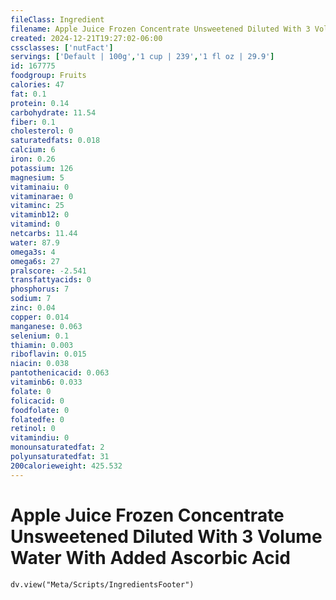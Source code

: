 ```yaml
---
fileClass: Ingredient
filename: Apple Juice Frozen Concentrate Unsweetened Diluted With 3 Volume Water With Added Ascorbic Acid
created: 2024-12-21T19:27:02-06:00
cssclasses: ['nutFact']
servings: ['Default | 100g','1 cup | 239','1 fl oz | 29.9']
id: 167775
foodgroup: Fruits
calories: 47
fat: 0.1
protein: 0.14
carbohydrate: 11.54
fiber: 0.1
cholesterol: 0
saturatedfats: 0.018
calcium: 6
iron: 0.26
potassium: 126
magnesium: 5
vitaminaiu: 0
vitaminarae: 0
vitaminc: 25
vitaminb12: 0
vitamind: 0
netcarbs: 11.44
water: 87.9
omega3s: 4
omega6s: 27
pralscore: -2.541
transfattyacids: 0
phosphorus: 7
sodium: 7
zinc: 0.04
copper: 0.014
manganese: 0.063
selenium: 0.1
thiamin: 0.003
riboflavin: 0.015
niacin: 0.038
pantothenicacid: 0.063
vitaminb6: 0.033
folate: 0
folicacid: 0
foodfolate: 0
folatedfe: 0
retinol: 0
vitamindiu: 0
monounsaturatedfat: 2
polyunsaturatedfat: 31
200calorieweight: 425.532
---
```


# Apple Juice Frozen Concentrate Unsweetened Diluted With 3 Volume Water With Added Ascorbic Acid

```dataviewjs
dv.view("Meta/Scripts/IngredientsFooter")
```